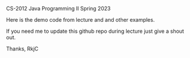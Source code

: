  
CS-2012 Java Programming II
Spring 2023 

Here is the demo code from lecture and and other examples.

If you need me to update this github repo during lecture just give a shout out.

Thanks,
RkjC
